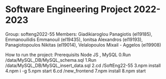 # Software Engineering Project 2022-2023

Group: softeng2022-55
Members: 
Giadikiaroglou Panagiotis (el19185),
Emmanouilidis Emmanouil (el19435),
Ionitsa Alexandros (el19193),
Panagiotopoulos Nikitas (el19014),
Velalopoulos Mixail - Aggelos (el19908)

How to run the project: Prerequisits Node JS , MySQL
0.Run /data/MySQL_DB/MySQL_schema.sql
1.Run /data/MySQL_DB/MySQL_insert_data.sql
2.cd /SoftEng22-55
3.npm install 
4.npm i -g 
5.npm start
6.cd /new_frontend 
7.npm install
8.npm start
